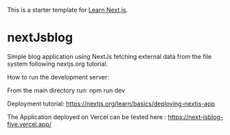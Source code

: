 This is a starter template for [Learn Next.js](https://nextjs.org/learn).
# nextJsblog

Simple blog application using NextJs fetching external data from the file system following nextjs.org tutorial.

How to run the development server: 

From the main directory run:
npm run dev

Deployment tutorial: https://nextjs.org/learn/basics/deploying-nextjs-app

The Application deployed on Vercel can be tested here : https://next-jsblog-five.vercel.app/
